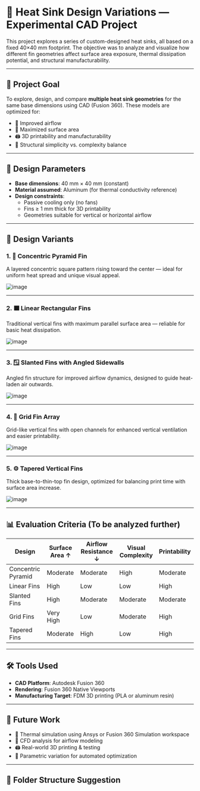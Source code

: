 # 🧊 Heat Sink Design Variations — Experimental CAD Project

This project explores a series of custom-designed heat sinks, all based on a fixed 40×40 mm footprint. The objective was to analyze and visualize how different fin geometries affect surface area exposure, thermal dissipation potential, and structural manufacturability.

---

## 🔧 Project Goal

To explore, design, and compare **multiple heat sink geometries** for the same base dimensions using CAD (Fusion 360). These models are optimized for:

- 🔺 Improved airflow
- 📐 Maximized surface area
- 🖨️ 3D printability and manufacturability
- 🧱 Structural simplicity vs. complexity balance

---

## 📐 Design Parameters

- **Base dimensions**: 40 mm × 40 mm (constant)
- **Material assumed**: Aluminum (for thermal conductivity reference)
- **Design constraints**:
  - Passive cooling only (no fans)
  - Fins ≥ 1 mm thick for 3D printability
  - Geometries suitable for vertical or horizontal airflow

---

## 🧩 Design Variants

### 1. 🔳 Concentric Pyramid Fin
A layered concentric square pattern rising toward the center — ideal for uniform heat spread and unique visual appeal.

![image](https://github.com/user-attachments/assets/b6a1772c-37e7-428f-ba87-550df8d8470d)

---

### 2. 🟫 Linear Rectangular Fins
Traditional vertical fins with maximum parallel surface area — reliable for basic heat dissipation.

![image](https://github.com/user-attachments/assets/a666fd2b-db9d-4b68-85c3-101f4870226e)


---

### 3. 🪟 Slanted Fins with Angled Sidewalls
Angled fin structure for improved airflow dynamics, designed to guide heat-laden air outwards.

![image](https://github.com/user-attachments/assets/8be03090-5292-4002-af10-66d75ed2913f)


---

### 4. 🧱 Grid Fin Array
Grid-like vertical fins with open channels for enhanced vertical ventilation and easier printability.

![image](https://github.com/user-attachments/assets/66b2cec6-360d-4b45-b66d-7b52cf14c0e9)


---

### 5. ⚙️ Tapered Vertical Fins
Thick base-to-thin-top fin design, optimized for balancing print time with surface area increase.

![image](https://github.com/user-attachments/assets/650c6df8-7f3c-4b93-b72f-9b4ca1a45237)


---

## 📊 Evaluation Criteria (To be analyzed further)

| Design | Surface Area ↑ | Airflow Resistance ↓ | Visual Complexity | Printability |
|--------|----------------|----------------------|-------------------|--------------|
| Concentric Pyramid | Moderate | Moderate | High | Moderate |
| Linear Fins | High | Low | Low | High |
| Slanted Fins | High | Moderate | Moderate | Moderate |
| Grid Fins | Very High | Low | Moderate | High |
| Tapered Fins | Moderate | High | Low | High |

---

## 🛠 Tools Used

- **CAD Platform**: Autodesk Fusion 360
- **Rendering**: Fusion 360 Native Viewports
- **Manufacturing Target**: FDM 3D printing (PLA or aluminum resin)

---

## 🚀 Future Work

- 🧪 Thermal simulation using Ansys or Fusion 360 Simulation workspace
- 💨 CFD analysis for airflow modeling
- 🖨️ Real-world 3D printing & testing
- 🔁 Parametric variation for automated optimization

---

## 📂 Folder Structure Suggestion

